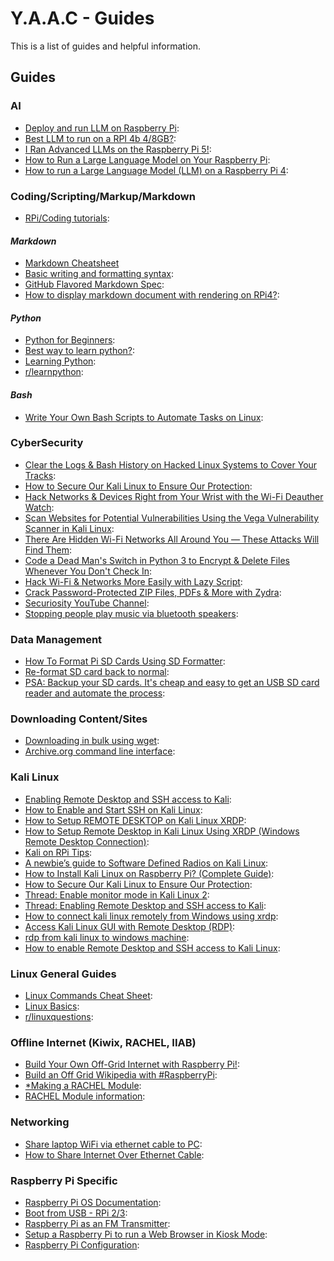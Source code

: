 <!-- ======================================== guides.md Start ======================================== -->


<!-- ------------------------------ Intro Start ------------------------------ -->

# Y.A.A.C - Guides

This is a list of guides and helpful information.

<!-- ------------------------------ Intro End ------------------------------ -->


<!-- ------------------------------ Guides Start ------------------------------ -->

## Guides

<!-- ++++++++++++++++++++ AI Start ++++++++++++++++++++ -->

### AI
- [Deploy and run LLM on Raspberry Pi](https://www.dfrobot.com/blog-13498.html): 
- [Best LLM to run on a RPI 4b 4/8GB?](https://www.reddit.com/r/LocalLLM/comments/14ztpt1/best_llm_to_run_on_a_rpi_4b_48gb/?rdt=42405): 
- [I Ran Advanced LLMs on the Raspberry Pi 5!](https://www.reddit.com/r/OpenAI/comments/19198xi/i_ran_advanced_llms_on_the_raspberry_pi_5/?rdt=50633): 
- [How to Run a Large Language Model on Your Raspberry Pi](https://www.reddit.com/r/raspberry_pi/comments/11xnsu3/how_to_run_a_large_language_model_on_your/?rdt=52395): 
- [How to run a Large Language Model (LLM) on a Raspberry Pi 4](https://www.reddit.com/r/raspberry_pi/comments/1ati2ki/how_to_run_a_large_language_model_llm_on_a/?rdt=64733): 

<!-- ++++++++++++++++++++ AI End ++++++++++++++++++++ -->

<!-- ++++++++++++++++++++ Coding Start ++++++++++++++++++++ -->

### Coding/Scripting/Markup/Markdown

- [RPi/Coding tutorials](https://www.youtube.com/@mmshilleh): 

#### *Markdown*
- [Markdown Cheatsheet](https://github.com/adam-p/markdown-here/wiki/Markdown-Cheatsheet)
- [Basic writing and formatting syntax](https://docs.github.com/en/get-started/writing-on-github/getting-started-with-writing-and-formatting-on-github/basic-writing-and-formatting-syntax): 
- [GitHub Flavored Markdown Spec](https://github.github.com/gfm/):
- [How to display markdown document with rendering on RPi4?](https://forums.raspberrypi.com/viewtopic.php?t=278720):

#### *Python*
- [Python for Beginners](https://www.python.org/about/gettingstarted/): 
- [Best way to learn python?](https://www.reddit.com/r/learnpython/comments/11kcko1/best_way_to_learn_python/):
- [Learning Python](https://pimylifeup.com/category/coding/python/): 
- [r/learnpython](https://www.reddit.com/r/learnpython/): 

#### *Bash*
- [Write Your Own Bash Scripts to Automate Tasks on Linux](https://null-byte.wonderhowto.com/how-to/write-your-own-bash-scripts-automate-tasks-linux-0296284/): 


<!-- ++++++++++++++++++++ Coding End ++++++++++++++++++++ -->

<!-- ++++++++++++++++++++ CyberSecurity Start ++++++++++++++++++++ -->

### CyberSecurity
- [Clear the Logs & Bash History on Hacked Linux Systems to Cover Your Tracks](https://null-byte.wonderhowto.com/how-to/clear-logs-bash-history-hacked-linux-systems-cover-your-tracks-remain-undetected-0244768/): 
- [How to Secure Our Kali Linux to Ensure Our Protection](https://www.geeksforgeeks.org/how-to-secure-our-kali-linux-to-ensure-our-protection/?ref=ml_lbp): 
- [Hack Networks & Devices Right from Your Wrist with the Wi-Fi Deauther Watch](https://null-byte.wonderhowto.com/how-to/hack-networks-devices-right-from-your-wrist-with-wi-fi-deauther-watch-0296283/): 
- [Scan Websites for Potential Vulnerabilities Using the Vega Vulnerability Scanner in Kali Linux](https://null-byte.wonderhowto.com/how-to/scan-websites-for-potential-vulnerabilities-using-vega-vulnerability-scanner-kali-linux-0181887/): 
- [There Are Hidden Wi-Fi Networks All Around You — These Attacks Will Find Them](https://null-byte.wonderhowto.com/how-to/there-are-hidden-wi-fi-networks-all-around-you-these-attacks-will-find-them-0237630/): 
- [Code a Dead Man's Switch in Python 3 to Encrypt & Delete Files Whenever You Don't Check In](https://null-byte.wonderhowto.com/how-to/code-dead-mans-switch-python-3-encrypt-delete-files-whenever-you-dont-check-0238095/): 
- [Hack Wi-Fi & Networks More Easily with Lazy Script](https://null-byte.wonderhowto.com/how-to/hack-wi-fi-networks-more-easily-with-lazy-script-0185764/): 
- [Crack Password-Protected ZIP Files, PDFs & More with Zydra](https://null-byte.wonderhowto.com/how-to/crack-password-protected-zip-files-pdfs-more-with-zydra-0207607/): 
- [Securiosity YouTube Channel](https://www.youtube.com/@Securiosity): 
- [Stopping people play music via bluetooth speakers](https://hackaday.io/project/163727-stopping-people-play-music-via-bluetooth-speakers): 

<!-- ++++++++++++++++++++ CyberSecurity End ++++++++++++++++++++ -->

<!-- ++++++++++++++++++++ Data Start ++++++++++++++++++++ -->

### Data Management
- [How To Format Pi SD Cards Using SD Formatter](https://www.raspberrypi-spy.co.uk/2015/03/how-to-format-pi-sd-cards-using-sd-formatter/): 
- [Re-format SD card back to normal](https://forums.raspberrypi.com/viewtopic.php?t=204167&sid=8ff11f46427bd9df34d5688809002891): 
- [PSA: Backup your SD cards. It's cheap and easy to get an USB SD card reader and automate the process](https://www.reddit.com/r/raspberry_pi/comments/1d8s51a/psa_backup_your_sd_cards_its_cheap_and_easy_to/): 

<!-- ++++++++++++++++++++ Data End ++++++++++++++++++++ -->

<!-- ++++++++++++++++++++ Downloading Start ++++++++++++++++++++ -->

### Downloading Content/Sites
- [Downloading in bulk using wget](https://blog.archive.org/2012/04/26/downloading-in-bulk-using-wget/): 
- [Archive.org command line interface](https://archive.org/developers/internetarchive/cli.html): 

<!-- ++++++++++++++++++++ Downloading End ++++++++++++++++++++ -->

<!-- ++++++++++++++++++++ Kali Start ++++++++++++++++++++ -->

### Kali Linux
- [Enabling Remote Desktop and SSH access to Kali](https://www.geeksforgeeks.org/enabling-remote-desktop-and-ssh-access-to-kali/): 
- [How to Enable and Start SSH on Kali Linux](https://www.geeksforgeeks.org/how-to-enable-and-start-ssh-on-kali-linux/): 
- [How to Setup REMOTE DESKTOP on Kali Linux XRDP](https://www.youtube.com/watch?v=TetjB6uj_No): 
- [How to Setup Remote Desktop in Kali Linux Using XRDP (Windows Remote Desktop Connection)](https://www.youtube.com/watch?v=0kFQG-3hkbE): 
- [Kali on RPi Tips](https://raspberrytips.com/use-kali-linux-raspberry-pi/#getting-started-with-kali-linux-on-raspberry-pi): 
- [A newbie’s guide to Software Defined Radios on Kali Linux](https://medium.com/poka-techblog/a-newbies-guide-to-software-defined-radios-on-kali-linux-part-3-using-a-raspberrypi-as-a-85a336a5c62d): 
- [How to Install Kali Linux on Raspberry Pi? (Complete Guide)](https://raspberrytips.com/use-kali-linux-raspberry-pi/#getting-started-with-kali-linux-on-raspberry-pi): 
- [How to Secure Our Kali Linux to Ensure Our Protection](https://www.geeksforgeeks.org/how-to-secure-our-kali-linux-to-ensure-our-protection/?ref=ml_lbp): 
- [Thread: Enable monitor mode in Kali Linux 2](https://forums.kali.org/showthread.php?26486-Enable-monitor-mode-in-Kali-Linux-2): 
- [Thread: Enabling Remote Desktop and SSH access to Kali](https://forums.kali.org/showthread.php?46345-Enabling-Remote-Desktop-and-SSH-access-to-Kali): 
- [How to connect kali linux remotely from Windows using xrdp](https://medium.com/@canonminibeast/how-to-connect-kali-linux-remotely-from-windows-using-xrdp-54ec46cdb455): 
- [Access Kali Linux GUI with Remote Desktop (RDP)](https://shivagyawali.com.np/access-kali-linux-with-remote-desktop-rdp): 
- [rdp from kali linux to windows machine](https://www.reddit.com/r/Kalilinux/comments/fx5ma1/rdp_from_kali_linux_to_windows_machine/): 
- [How to enable Remote Desktop and SSH access to Kali Linux](https://www.fosslinux.com/120180/how-to-enable-remote-desktop-and-ssh-access-to-kali-linux.htm): 

<!-- ++++++++++++++++++++ Kali End ++++++++++++++++++++ -->

<!-- ++++++++++++++++++++ Linux Start ++++++++++++++++++++ -->

### Linux General Guides
- [Linux Commands Cheat Sheet](https://www.geeksforgeeks.org/linux-commands-cheat-sheet/?ref=outind): 
- [Linux Basics](https://null-byte.wonderhowto.com/how-to/linux-basics/): 
- [r/linuxquestions](https://www.reddit.com/r/linuxquestions/): 

<!-- ++++++++++++++++++++ Linux End ++++++++++++++++++++ -->

<!-- ++++++++++++++++++++ Offline Start ++++++++++++++++++++ -->

### Offline Internet (Kiwix, RACHEL, IIAB)
- [Build Your Own Off-Grid Internet with Raspberry Pi!](https://www.youtube.com/watch?v=Hp4hLpDFVyg): 
- [Build an Off Grid Wikipedia with #RaspberryPi](https://www.youtube.com/watch?v=R63x2TXm0s8): 
- [*Making a RACHEL Module](https://ftp.worldpossible.org/rachel_plus/tutorials/making_a_rachel_content_module.pdf): 
- [RACHEL Module information](https://community.worldpossible.org/): 

<!-- ++++++++++++++++++++ Offline End ++++++++++++++++++++ -->

<!-- ++++++++++++++++++++ Networking Start ++++++++++++++++++++ -->

### Networking
- [Share laptop WiFi via ethernet cable to PC](https://answers.microsoft.com/en-us/windows/forum/all/share-laptop-wifi-via-ethernet-cable-to-pc/b8cd07cc-b6b7-4d5a-b8ca-1b7c2bb465ad): 
- [How to Share Internet Over Ethernet Cable](https://www.instructables.com/How-to-share-Internet-over-Ethernet-Cable/): 

<!-- ++++++++++++++++++++ Networking End ++++++++++++++++++++ -->

<!-- ++++++++++++++++++++ RPi Start ++++++++++++++++++++ -->

### Raspberry Pi Specific
- [Raspberry Pi OS Documentation](https://www.raspberrypi.com/documentation/computers/os.html): 
- [Boot from USB - RPi 2/3](https://pimylifeup.com/raspberry-pi-boot-from-usb/): 
- [Raspberry Pi as an FM Transmitter](https://makezine.com/article/maker-news/raspberry-pi-as-an-fm-transmitter/): 
- [Setup a Raspberry Pi to run a Web Browser in Kiosk Mode](https://die-antwort.eu/techblog/2017-12-setup-raspberry-pi-for-kiosk-mode/): 
- [Raspberry Pi Configuration](https://www.raspberrypi.com/documentation/computers/configuration.html): 

<!-- ++++++++++++++++++++ RPi End ++++++++++++++++++++ -->

<!-- ------------------------------ Guides End ------------------------------ -->


<!-- ------------------------------ Outro Start ------------------------------ -->

<!-- ------------------------------ Outro End ------------------------------ -->


<!-- ======================================== guides.md End ======================================== -->

